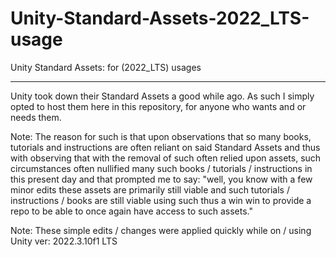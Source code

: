 # Unity-Standard-Assets-2022_LTS-usage
 
Unity Standard Assets: for (2022_LTS) usages
____________________________________________

Unity took down their Standard Assets a good while ago. As such I simply opted to host them here in this repository, for anyone who wants and or needs them. 

Note: The reason for such is that upon observations that so many books, tutorials and instructions are often reliant on said Standard Assets and thus with observing that with the removal of such often relied upon assets, such circumstances often nullified many such books / tutorials / instructions in this present day and that prompted me to say: "well, you know with a few minor edits these assets are primarily still viable and such tutorials / instructions / books are still viable using such thus a win win to provide a repo to be able to once again have access to such assets."

Note: These simple edits / changes were applied quickly while on / using Unity ver: 2022.3.10f1 LTS
